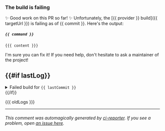 ### The build is failing

✨ Good work on this PR so far! ✨ Unfortunately, the [{{ provider }} build]({{ targetUrl }}) is failing as of {{ commit }}. Here's the output:

<!--START_LOG-->
##### `{{ command }}`

```
{{{ content }}}
```
<!--END_LOG-->

I'm sure you can fix it! If you need help, don't hesitate to ask a maintainer of the project!

{{#if lastLog}}
---
<!--START_OLD_LOGS-->
<details>
  <summary>Failed build for <code>{{ lastCommit }}</code></summary>

  {{{ lastLog }}}

</details>
{{/if}}

{{{ oldLogs }}}
<!--END_OLD_LOGS-->

---

###### This comment was automagically generated by [ci-reporter](https://github.com/apps/ci-reporter). If you see a problem, open [an issue here](https://github.com/jasonetco/ci-reporter).

<!--LAST_COMMIT={{ commit }}-->